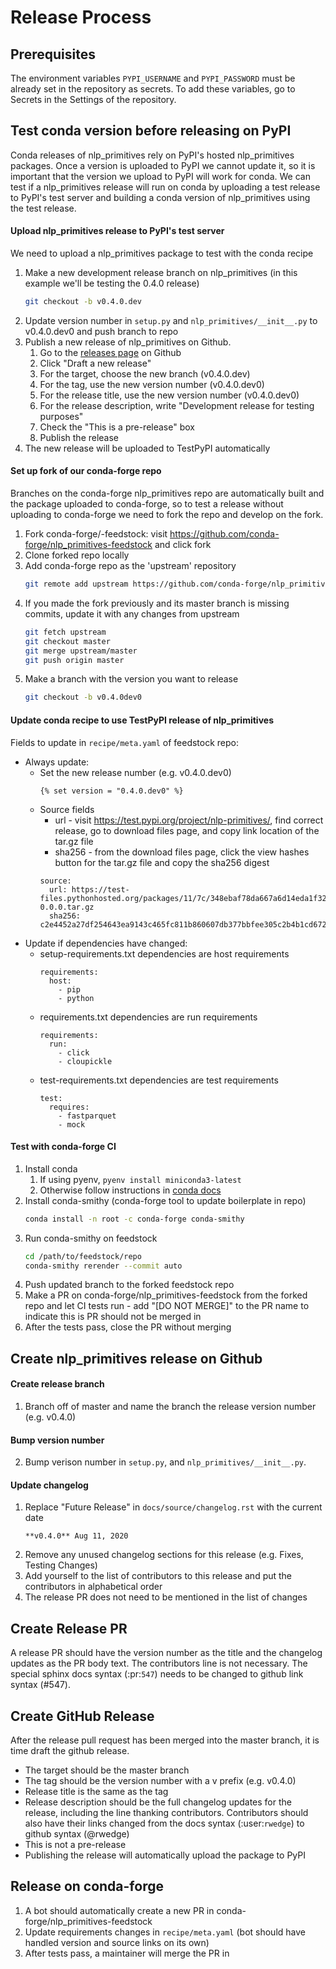 # Release Process
## Prerequisites
The environment variables `PYPI_USERNAME` and `PYPI_PASSWORD` must be already set in the repository as secrets. To add these variables, go to Secrets in the Settings of the repository.

## Test conda version before releasing on PyPI
Conda releases of nlp_primitives rely on PyPI's hosted nlp_primitives packages. Once a version is uploaded to PyPI we cannot update it, so it is important that the version we upload to PyPI will work for conda. We can test if a nlp_primitives release will run on conda by uploading a test release to PyPI's test server and building a conda version of nlp_primitives using the test release.

#### Upload nlp_primitives release to PyPI's test server
We need to upload a nlp_primitives package to test with the conda recipe
1. Make a new development release branch on nlp_primitives (in this example we'll be testing the 0.4.0 release)
    ```bash
    git checkout -b v0.4.0.dev
    ```
2. Update version number in `setup.py` and `nlp_primitives/__init__.py` to v0.4.0.dev0 and push branch to repo
3. Publish a new release of nlp_primitives on Github.
    1. Go to the [releases page](https://github.com/FeatureLabs/nlp_primitives/releases/) on Github
    2. Click "Draft a new release"
    3. For the target, choose the new branch (v0.4.0.dev)
    4. For the tag, use the new version number (v0.4.0.dev0)
    5. For the release title, use the new version number (v0.4.0.dev0)
    6. For the release description, write "Development release for testing purposes"
    7. Check the "This is a pre-release" box
    8. Publish the release
4. The new release will be uploaded to TestPyPI automatically

#### Set up fork of our conda-forge repo
Branches on the conda-forge nlp_primitives repo are automatically built and the package uploaded to conda-forge, so to test a release without uploading to conda-forge we need to fork the repo and develop on the fork.
1. Fork conda-forge/-feedstock: visit https://github.com/conda-forge/nlp_primitives-feedstock and click fork
2. Clone forked repo locally
3. Add conda-forge repo as the 'upstream' repository
    ```bash
    git remote add upstream https://github.com/conda-forge/nlp_primitives-feedstock.git
    ```
4. If you made the fork previously and its master branch is missing commits, update it with any changes from upstream
    ```bash
    git fetch upstream
    git checkout master
    git merge upstream/master
    git push origin master
    ```
5. Make a branch with the version you want to release
    ```bash
    git checkout -b v0.4.0dev0
    ```

#### Update conda recipe to use TestPyPI release of nlp_primitives
Fields to update in `recipe/meta.yaml` of feedstock repo:
* Always update:
    * Set the new release number (e.g. v0.4.0.dev0)
        ```
        {% set version = "0.4.0.dev0" %}
        ```
    * Source fields
        * url - visit https://test.pypi.org/project/nlp-primitives/, find correct release, go to download files page, and copy link location of the tar.gz file
        * sha256 - from the download files page, click the view hashes button for the tar.gz file and copy the sha256 digest
        ```
        source:
          url: https://test-files.pythonhosted.org/packages/11/7c/348ebaf78da667a6d14eda1f320da8f126a58baf47e586166ed3b6e33309/nlp_primitives-0.0.0.tar.gz
          sha256: c2e4452a27df254643ea9143c465fc811b860607db377bbfee305c2b4b1cd672
       ```
* Update if dependencies have changed:
    * setup-requirements.txt dependencies are host requirements
        ```
        requirements:
          host:
            - pip
            - python
        ```
    * requirements.txt dependencies are run requirements
        ```
        requirements:
          run:
            - click
            - cloupickle
        ```
    * test-requirements.txt dependencies are test requirements
        ```
        test:
          requires:
            - fastparquet
            - mock
        ```

#### Test with conda-forge CI
1. Install conda
    1. If using pyenv, `pyenv install miniconda3-latest`
    2. Otherwise follow instructions in [conda docs](https://conda.io/projects/conda/en/latest/user-guide/install/index.html)
2. Install conda-smithy (conda-forge tool to update boilerplate in repo)
    ```bash
    conda install -n root -c conda-forge conda-smithy
    ```
3. Run conda-smithy on feedstock
    ```bash
    cd /path/to/feedstock/repo
    conda-smithy rerender --commit auto
    ```
4. Push updated branch to the forked feedstock repo
3. Make a PR on conda-forge/nlp_primitives-feedstock from the forked repo and let CI tests run - add "[DO NOT MERGE]" to the PR name to indicate this is PR should not be merged in
4. After the tests pass, close the PR without merging

## Create nlp_primitives release on Github

#### Create release branch
1. Branch off of master and name the branch the release version number (e.g. v0.4.0)

#### Bump version number
2. Bump verison number in `setup.py`, and `nlp_primitives/__init__.py`.

#### Update changelog
1. Replace "Future Release" in `docs/source/changelog.rst` with the current date
    ```
    **v0.4.0** Aug 11, 2020
    ```
2. Remove any unused changelog sections for this release (e.g. Fixes, Testing Changes)
3. Add yourself to the list of contributors to this release and put the contributors in alphabetical order
4. The release PR does not need to be mentioned in the list of changes

## Create Release PR
A release PR should have the version number as the title and the changelog updates as the PR body text. The contributors line is not necessary. The special sphinx docs syntax (:pr:`547`) needs to be changed to github link syntax (#547).

## Create GitHub Release
After the release pull request has been merged into the master branch, it is time draft the github release.
* The target should be the master branch
* The tag should be the version number with a v prefix (e.g. v0.4.0)
* Release title is the same as the tag
* Release description should be the full changelog updates for the release, including the line thanking contributors. Contributors should also have their links changed from the docs syntax (:user:`rwedge`) to github syntax (@rwedge)
* This is not a pre-release
* Publishing the release will automatically upload the package to PyPI

## Release on conda-forge
1. A bot should automatically create a new PR in conda-forge/nlp_primitives-feedstock
2. Update requirements changes in `recipe/meta.yaml` (bot should have handled version and source links on its own)
3. After tests pass, a maintainer will merge the PR in